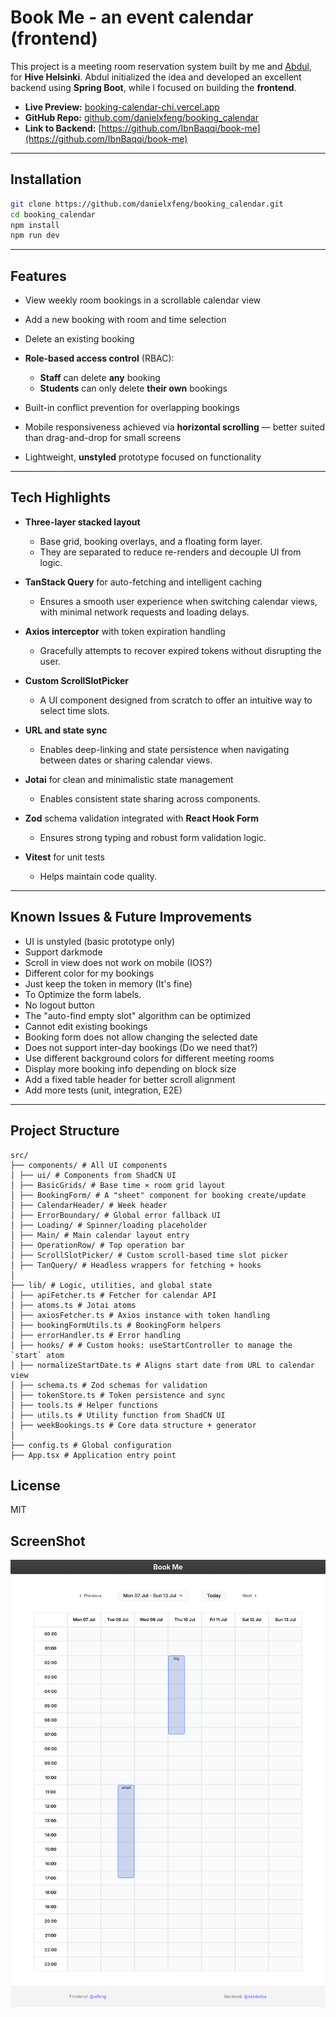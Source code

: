 # Book Me - an event calendar (frontend)

This project is a meeting room reservation system built by me and [Abdul](https://github.com/IbnBaqqi), for **Hive Helsinki**.
Abdul initialized the idea and developed an excellent backend using **Spring Boot**, while I focused on building the **frontend**.

- **Live Preview:** [booking-calendar-chi.vercel.app](https://booking-calendar-chi.vercel.app)  
- **GitHub Repo:** [github.com/danielxfeng/booking_calendar](https://github.com/danielxfeng/booking_calendar)
- **Link to Backend:** [https://github.com/IbnBaqqi/book-me](https://github.com/IbnBaqqi/book-me)

---

## Installation

```bash
git clone https://github.com/danielxfeng/booking_calendar.git
cd booking_calendar
npm install
npm run dev
```

---

## Features

- View weekly room bookings in a scrollable calendar view

- Add a new booking with room and time selection

- Delete an existing booking

- **Role-based access control** (RBAC):
  - **Staff** can delete **any** booking
  - **Students** can only delete **their own** bookings

- Built-in conflict prevention for overlapping bookings

- Mobile responsiveness achieved via **horizontal scrolling** — better suited than drag-and-drop for small screens

- Lightweight, **unstyled** prototype focused on functionality

---

## Tech Highlights

- **Three-layer stacked layout**
  - Base grid, booking overlays, and a floating form layer.
  - They are separated to reduce re-renders and decouple UI from logic.

- **TanStack Query** for auto-fetching and intelligent caching
  - Ensures a smooth user experience when switching calendar views, with minimal network requests and loading delays.

- **Axios interceptor** with token expiration handling
  - Gracefully attempts to recover expired tokens without disrupting the user.

- **Custom ScrollSlotPicker**
  - A UI component designed from scratch to offer an intuitive way to select time slots.

- **URL and state sync**
  - Enables deep-linking and state persistence when navigating between dates or sharing calendar views.

- **Jotai** for clean and minimalistic state management
  - Enables consistent state sharing across components.

- **Zod** schema validation integrated with **React Hook Form**
  - Ensures strong typing and robust form validation logic.

- **Vitest** for unit tests
  - Helps maintain code quality.

---

## Known Issues & Future Improvements

- UI is unstyled (basic prototype only)
- Support darkmode
- Scroll in view does not work on mobile (IOS?)
- Different color for my bookings
- Just keep the token in memory (It's fine)
- To Optimize the form labels.
- No logout button
- The "auto-find empty slot" algorithm can be optimized
- Cannot edit existing bookings
- Booking form does not allow changing the selected date
- Does not support inter-day bookings (Do we need that?)
- Use different background colors for different meeting rooms
- Display more booking info depending on block size
- Add a fixed table header for better scroll alignment
- Add more tests (unit, integration, E2E)

---

## Project Structure

```
src/
├── components/ # All UI components
│ ├── ui/ # Components from ShadCN UI
│ ├── BasicGrids/ # Base time × room grid layout
│ ├── BookingForm/ # A "sheet" component for booking create/update
│ ├── CalendarHeader/ # Week header
│ ├── ErrorBoundary/ # Global error fallback UI
│ ├── Loading/ # Spinner/loading placeholder
│ ├── Main/ # Main calendar layout entry
│ ├── OperationRow/ # Top operation bar
│ ├── ScrollSlotPicker/ # Custom scroll-based time slot picker
│ ├── TanQuery/ # Headless wrappers for fetching + hooks
│
├── lib/ # Logic, utilities, and global state
│ ├── apiFetcher.ts # Fetcher for calendar API
│ ├── atoms.ts # Jotai atoms
│ ├── axiosFetcher.ts # Axios instance with token handling
│ ├── bookingFormUtils.ts # BookingForm helpers
│ ├── errorHandler.ts # Error handling
│ ├── hooks/ # # Custom hooks: useStartController to manage the `start` atom
│ ├── normalizeStartDate.ts # Aligns start date from URL to calendar view
│ ├── schema.ts # Zod schemas for validation
│ ├── tokenStore.ts # Token persistence and sync
│ ├── tools.ts # Helper functions
│ ├── utils.ts # Utility function from ShadCN UI
│ ├── weekBookings.ts # Core data structure + generator
│
├── config.ts # Global configuration
├── App.tsx # Application entry point
```

## License

MIT

## ScreenShot

![Booking Calendar Screenshot](./public/screenshot.png)
